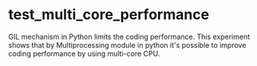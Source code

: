 # test_multi_core_performance
GIL mechanism in Python limits the coding performance. This experiment shows that by Multiprocessing module in python it's possible to improve coding performance by using multi-core CPU.
